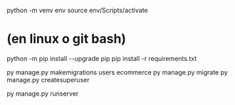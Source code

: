 

python -m venv env
source env/Scripts/activate 
# (en linux o git bash)
python -m pip install --upgrade pip
pip install -r requirements.txt

py manage.py makemigrations users ecommerce
py manage.py migrate
py manage.py createsuperuser


py manage.py runserver